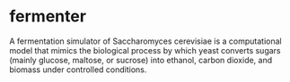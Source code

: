 # fermenter
A fermentation simulator of Saccharomyces cerevisiae is a computational model that mimics the biological process by which yeast converts sugars (mainly glucose, maltose, or sucrose) into ethanol, carbon dioxide, and biomass under controlled conditions.

